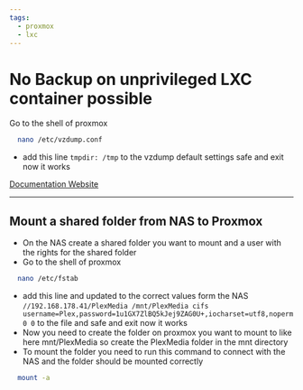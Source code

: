 ```yaml
---
tags:
  - proxmox
  - lxc
---
```


# No Backup on unprivileged LXC container possible

Go to the shell of proxmox
```bash
  nano /etc/vzdump.conf
```
- add this line `tmpdir: /tmp` to the vzdump default settings safe and exit now it works

[Documentation Website](https://www.reddit.com/r/Proxmox/comments/9ucz3o/lxc_unprivileged_backup_task_failing/)
***

## Mount a shared folder from NAS to Proxmox

- On the NAS create a shared folder you want to mount and a user with the rights for the shared folder
- Go to the shell of proxmox
```bash
  nano /etc/fstab
```
- add this line and updated to the correct values form the NAS `//192.168.178.41/PlexMedia /mnt/PlexMedia cifs username=Plex,password=1u1GX7ZlBQ5kJej9ZAG0U+,iocharset=utf8,noperm 0 0` to the file and safe and exit now it works
- Now you need to create the folder on proxmox you want to mount to like here mnt/PlexMedia so create the PlexMedia folder in the mnt directory
- To mount the folder you need to run this command to connect with the NAS and the folder should be mounted correctly
```bash
  mount -a
```